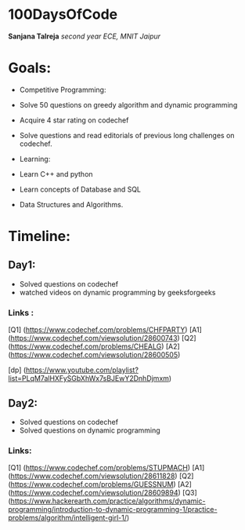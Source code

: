 
# 100DaysOfCode
**Sanjana Talreja**
_second year ECE, MNIT Jaipur_

# Goals:
* Competitive Programming:
 * Solve 50 questions on greedy algorithm and dynamic programming
 * Acquire 4 star rating on codechef
 * Solve questions and read editorials of previous long challenges on codechef.

* Learning:
 * Learn C++ and python
 * Learn  concepts of Database and SQL
 * Data Structures and Algorithms.


# Timeline:
## Day1:
* Solved questions on codechef
* watched videos on dynamic programming by geeksforgeeks
### Links :
[Q1] (https://www.codechef.com/problems/CHFPARTY)
[A1] (https://www.codechef.com/viewsolution/28600743)
[Q2] (https://www.codechef.com/problems/CHEALG)
[A2] (https://www.codechef.com/viewsolution/28600505)

[dp] (https://www.youtube.com/playlist?list=PLqM7alHXFySGbXhWx7sBJEwY2DnhDjmxm)

## Day2:
* Solved questions on codechef
* Solved questions on dynamic programming

### Links:
[Q1] (https://www.codechef.com/problems/STUPMACH)
[A1] (https://www.codechef.com/viewsolution/28611828)
[Q2] (https://www.codechef.com/problems/GUESSNUM)
[A2] (https://www.codechef.com/viewsolution/28609894)
[Q3] (https://www.hackerearth.com/practice/algorithms/dynamic-programming/introduction-to-dynamic-programming-1/practice-problems/algorithm/intelligent-girl-1/)


 

